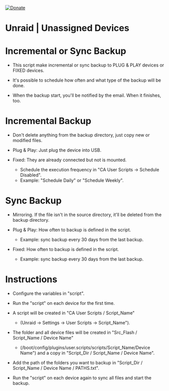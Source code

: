 [![Donate](https://img.shields.io/badge/Donate-PayPal-green.svg)](https://www.paypal.com/donate?business=QVR5JEKFBASVW&no_recurring=0&currency_code=USD)
# Unraid | Unassigned Devices
# Incremental or Sync Backup
* This script make incremental or sync backup to PLUG & PLAY devices or FIXED devices.

* It's possible to schedule how often and what type of the backup will be done.

* When the backup start, you'll be notified by the email. When it finishes, too.

# Incremental Backup
* Don't delete anything from the backup directory, just copy new or modified files.

* Plug & Play: Just plug the device into USB.

* Fixed: They are already connected but not is mounted.
	 - Schedule the execution frequency in "CA User Scripts -> Schedule Disabled".
	 - Example: "Schedule Daily" or "Schedule Weekly".

# Sync Backup
* Mirroring. If the file isn't in the source directory, it'll be deleted from the backup directory.

* Plug & Play: How often to backup is defined in the script.
	- Example: sync backup every 30 days from the last backup.

* Fixed: How often to backup is defined in the script.
	- Example: sync backup every 30 days from the last backup.

# Instructions
* Configure the variables in "script".

* Run the "script" on each device for the first time.

* A script will be created in "CA User Scripts / Script_Name"
	- (Unraid -> Settings -> User Scripts -> Script_Name").

* The folder and all device files will be created in "Src_Flash / Script_Name / Device Name"
	- (/boot/config/plugins/user.scripts/scripts/Script_Name/Device Name") and a copy in "Script_Dir / Script_Name / Device Name".

* Add the path of the folders you want to backup in "Script_Dir / Script_Name / Device Name / PATHS.txt".

* Run the "script" on each device again to sync all files and start the backup.
